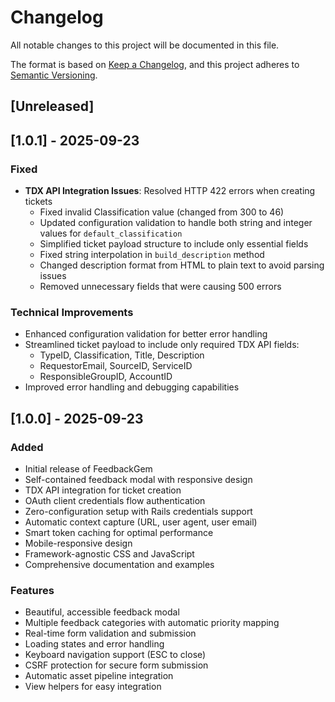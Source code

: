 # Changelog

All notable changes to this project will be documented in this file.

The format is based on [Keep a Changelog](https://keepachangelog.com/en/1.0.0/),
and this project adheres to [Semantic Versioning](https://semver.org/spec/v2.0.0.html).

## [Unreleased]

## [1.0.1] - 2025-09-23

### Fixed
- **TDX API Integration Issues**: Resolved HTTP 422 errors when creating tickets
  - Fixed invalid Classification value (changed from 300 to 46)
  - Updated configuration validation to handle both string and integer values for `default_classification`
  - Simplified ticket payload structure to include only essential fields
  - Fixed string interpolation in `build_description` method
  - Changed description format from HTML to plain text to avoid parsing issues
  - Removed unnecessary fields that were causing 500 errors

### Technical Improvements
- Enhanced configuration validation for better error handling
- Streamlined ticket payload to include only required TDX API fields:
  - TypeID, Classification, Title, Description
  - RequestorEmail, SourceID, ServiceID
  - ResponsibleGroupID, AccountID
- Improved error handling and debugging capabilities

## [1.0.0] - 2025-09-23

### Added
- Initial release of FeedbackGem
- Self-contained feedback modal with responsive design
- TDX API integration for ticket creation
- OAuth client credentials flow authentication
- Zero-configuration setup with Rails credentials support
- Automatic context capture (URL, user agent, user email)
- Smart token caching for optimal performance
- Mobile-responsive design
- Framework-agnostic CSS and JavaScript
- Comprehensive documentation and examples

### Features
- Beautiful, accessible feedback modal
- Multiple feedback categories with automatic priority mapping
- Real-time form validation and submission
- Loading states and error handling
- Keyboard navigation support (ESC to close)
- CSRF protection for secure form submission
- Automatic asset pipeline integration
- View helpers for easy integration
